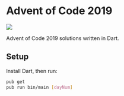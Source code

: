 # Advent of Code 2019

![](https://github.com/BjoernPetersen/adventofcode2019/workflows/Test/badge.svg)

Advent of Code 2019 solutions written in Dart.

## Setup

Install Dart, then run:

```sh
pub get
pub run bin/main [dayNum]
```
